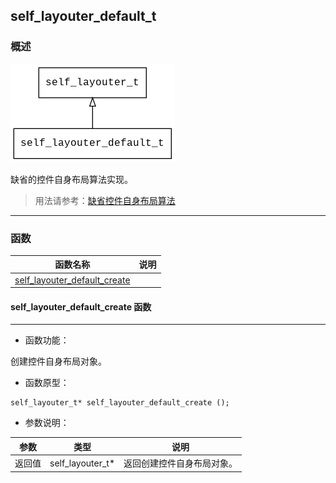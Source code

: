 ## self\_layouter\_default\_t
### 概述
![image](images/self_layouter_default_t_0.png)


 缺省的控件自身布局算法实现。

> 用法请参考：[缺省控件自身布局算法](
https://github.com/zlgopen/awtk/blob/master/docs/self_layouter_default.md)


----------------------------------
### 函数
<p id="self_layouter_default_t_methods">

| 函数名称 | 说明 | 
| -------- | ------------ | 
| <a href="#self_layouter_default_t_self_layouter_default_create">self\_layouter\_default\_create</a> |  |
#### self\_layouter\_default\_create 函数
-----------------------

* 函数功能：

> <p id="self_layouter_default_t_self_layouter_default_create">
 创建控件自身布局对象。




* 函数原型：

```
self_layouter_t* self_layouter_default_create ();
```

* 参数说明：

| 参数 | 类型 | 说明 |
| -------- | ----- | --------- |
| 返回值 | self\_layouter\_t* | 返回创建控件自身布局对象。 |
